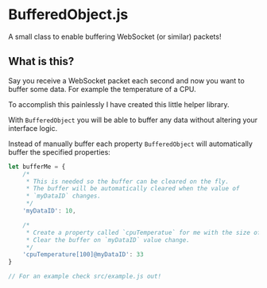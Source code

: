 # BufferedObject.js
A small class to enable buffering WebSocket (or similar) packets!

## What is this?

Say you receive a WebSocket packet each second and now you want to buffer some data.
For example the temperature of a CPU.

To accomplish this painlessly I have created this little helper library.

With `BufferedObject` you will be able to buffer any data without altering your interface logic.

Instead of manually buffer each property `BufferedObject` will automatically buffer the specified properties:

```js
let bufferMe = {
	/*
	 * This is needed so the buffer can be cleared on the fly.
	 * The buffer will be automatically cleared when the value of
	 * `myDataID` changes.
	 */
	'myDataID': 10,

	/*
	 * Create a property called `cpuTemperatue` for me with the size of `100`.
	 * Clear the buffer on `myDataID` value change.
	 */
	'cpuTemperature[100]@myDataID': 33
}

// For an example check src/example.js out!
```
